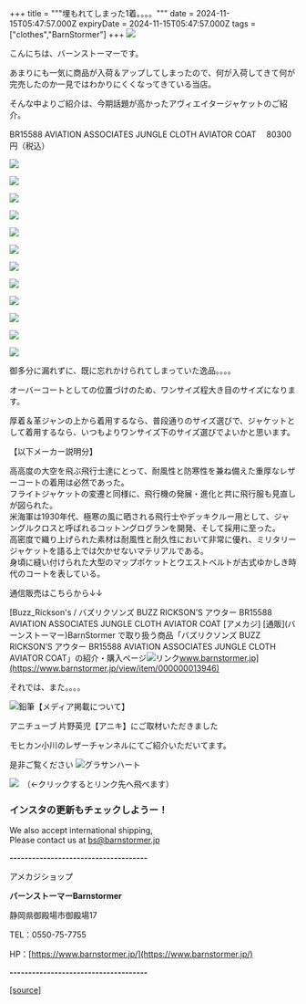 +++
title = """埋もれてしまった1着。。。。"""
date = 2024-11-15T05:47:57.000Z
expiryDate = 2024-11-15T05:47:57.000Z
tags = ["clothes","BarnStormer"]
+++
[![](https://stat.ameba.jp/user_images/20231023/16/barnstormer-go/b2/03/p/o0420015015354743273.png)](https://ameblo.jp/barnstormer-go/entry-12825670498.html)

こんにちは、バーンストーマーです。

あまりにも一気に商品が入荷＆アップしてしまったので、何が入荷してきて何が完売したのか一見ではわかりにくくなってきている当店。

そんな中よりご紹介は、今期話題が高かったアヴィエイタージャケットのご紹介。

BR15588 AVIATION ASSOCIATES JUNGLE CLOTH AVIATOR COAT 　80300円（税込）

[![](https://stat.ameba.jp/user_images/20241115/14/barnstormer-go/55/03/j/o0467070115510257771.jpg)](https://stat.ameba.jp/user_images/20241115/14/barnstormer-go/55/03/j/o0467070115510257771.jpg)

[![](https://stat.ameba.jp/user_images/20241115/14/barnstormer-go/ed/64/j/o0466070015510257774.jpg)](https://stat.ameba.jp/user_images/20241115/14/barnstormer-go/ed/64/j/o0466070015510257774.jpg)

[![](https://stat.ameba.jp/user_images/20241115/14/barnstormer-go/a0/32/j/o0466070015510257776.jpg)](https://stat.ameba.jp/user_images/20241115/14/barnstormer-go/a0/32/j/o0466070015510257776.jpg)

[![](https://stat.ameba.jp/user_images/20241115/14/barnstormer-go/5d/8e/j/o0466070015510257779.jpg)](https://stat.ameba.jp/user_images/20241115/14/barnstormer-go/5d/8e/j/o0466070015510257779.jpg)

[![](https://stat.ameba.jp/user_images/20241115/14/barnstormer-go/cd/16/j/o0467070115510257788.jpg)](https://stat.ameba.jp/user_images/20241115/14/barnstormer-go/cd/16/j/o0467070115510257788.jpg)

[![](https://stat.ameba.jp/user_images/20241115/14/barnstormer-go/02/91/j/o0466070015510257783.jpg)](https://stat.ameba.jp/user_images/20241115/14/barnstormer-go/02/91/j/o0466070015510257783.jpg)

[![](https://stat.ameba.jp/user_images/20241115/14/barnstormer-go/62/91/j/o0467070115510257786.jpg)](https://stat.ameba.jp/user_images/20241115/14/barnstormer-go/62/91/j/o0467070115510257786.jpg)

[![](https://stat.ameba.jp/user_images/20241115/14/barnstormer-go/fe/38/j/o0466070015510257791.jpg)](https://stat.ameba.jp/user_images/20241115/14/barnstormer-go/fe/38/j/o0466070015510257791.jpg)

[![](https://stat.ameba.jp/user_images/20241115/14/barnstormer-go/be/36/j/o0467070115510257794.jpg)](https://stat.ameba.jp/user_images/20241115/14/barnstormer-go/be/36/j/o0467070115510257794.jpg)

[![](https://stat.ameba.jp/user_images/20241115/14/barnstormer-go/93/16/j/o0466070015510257797.jpg)](https://stat.ameba.jp/user_images/20241115/14/barnstormer-go/93/16/j/o0466070015510257797.jpg)

[![](https://stat.ameba.jp/user_images/20241115/14/barnstormer-go/90/96/j/o0466070015510257800.jpg)](https://stat.ameba.jp/user_images/20241115/14/barnstormer-go/90/96/j/o0466070015510257800.jpg)

[![](https://stat.ameba.jp/user_images/20241115/14/barnstormer-go/d9/6e/j/o0466070015510257802.jpg)](https://stat.ameba.jp/user_images/20241115/14/barnstormer-go/d9/6e/j/o0466070015510257802.jpg)

御多分に漏れずに、既に忘れかけられてしまっていた逸品。。。。

オーバーコートとしての位置づけのため、ワンサイズ程大き目のサイズになります。

厚着＆革ジャンの上から着用するなら、普段通りのサイズ選びで、ジャケットとして着用するなら、いつもよりワンサイズ下のサイズ選びでよいかと思います。

【以下メーカー説明分】

高高度の大空を飛ぶ飛行士達にとって、耐風性と防寒性を兼ね備えた重厚なレザーコートの着用は必然であった。  
フライトジャケットの変遷と同様に、飛行機の発展・進化と共に飛行服も見直しが図られた。  
米海軍は1930年代、極寒の風に晒される飛行士やデッキクルー用として、ジャングルクロスと呼ばれるコットングログランを開発、そして採用に至った。  
高密度で織り上げられた素材は耐風性と耐久性において非常に優れ、ミリタリージャケットを語る上では欠かせないマテリアルである。  
身頃に縫い付けられた大型のマップポケットとウエストベルトが古式ゆかしき時代のコートを表している。

通信販売はこちらから↓↓

[Buzz\_Rickson's / バズリクソンズ BUZZ RICKSON’S アウター BR15588 AVIATION ASSOCIATES JUNGLE CLOTH AVIATOR COAT \[アメカジ\] \[通販\](バーンストーマー)BarnStormer で取り扱う商品「バズリクソンズ BUZZ RICKSON’S アウター BR15588 AVIATION ASSOCIATES JUNGLE CLOTH AVIATOR COAT」の紹介・購入ページ![リンク](https://c.stat100.ameba.jp/ameblo/symbols/v3.20.0/svg/gray/editor_link.svg)www.barnstormer.jp](https://www.barnstormer.jp/view/item/000000013946)

それでは、また。。。。

![鉛筆](https://stat100.ameba.jp/blog/ucs/img/char/char3/519.png)【メディア掲載について】

アニチューブ 片野英児【アニキ】にご取材いただきました

モヒカン小川のレザーチャンネルにてご紹介いただいてます。

是非ご覧ください ![グラサンハート](https://stat100.ameba.jp/blog/ucs/img/char/char3/148.png)

[![](https://stat.ameba.jp/user_images/20230412/16/barnstormer-go/6a/23/p/o0108010815269242493.png)](https://www.instagram.com/barnstormer_daily/)　（←クリックするとリンク先へ飛べます）

### インスタの更新もチェックしようー！

We also accept international shipping,  
Please contact us at bs@barnstormer.jp

**\-------------------------------------**

アメカジショップ

**バーンストーマーBarnstormer**

静岡県御殿場市御殿場17

TEL：0550-75-7755

HP：[https://www.barnstormer.jp/](https://www.barnstormer.jp/)

**\-------------------------------------**

[[source]](https://ameblo.jp/barnstormer-go/entry-12875106314.html)
